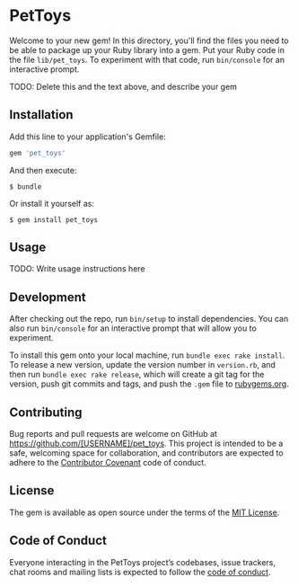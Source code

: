 # PetToys

Welcome to your new gem! In this directory, you'll find the files you need to be able to package up your Ruby library into a gem. Put your Ruby code in the file `lib/pet_toys`. To experiment with that code, run `bin/console` for an interactive prompt.

TODO: Delete this and the text above, and describe your gem

## Installation

Add this line to your application's Gemfile:

```ruby
gem 'pet_toys'
```

And then execute:

    $ bundle

Or install it yourself as:

    $ gem install pet_toys

## Usage

TODO: Write usage instructions here

## Development

After checking out the repo, run `bin/setup` to install dependencies. You can also run `bin/console` for an interactive prompt that will allow you to experiment.

To install this gem onto your local machine, run `bundle exec rake install`. To release a new version, update the version number in `version.rb`, and then run `bundle exec rake release`, which will create a git tag for the version, push git commits and tags, and push the `.gem` file to [rubygems.org](https://rubygems.org).

## Contributing

Bug reports and pull requests are welcome on GitHub at https://github.com/[USERNAME]/pet_toys. This project is intended to be a safe, welcoming space for collaboration, and contributors are expected to adhere to the [Contributor Covenant](http://contributor-covenant.org) code of conduct.

## License

The gem is available as open source under the terms of the [MIT License](https://opensource.org/licenses/MIT).

## Code of Conduct

Everyone interacting in the PetToys project’s codebases, issue trackers, chat rooms and mailing lists is expected to follow the [code of conduct](https://github.com/[USERNAME]/pet_toys/blob/master/CODE_OF_CONDUCT.md).
